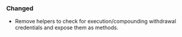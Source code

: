 ### Changed
- Remove helpers to check for execution/compounding withdrawal credentials and expose them as methods.
